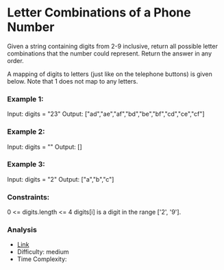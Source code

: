 # Letter Combinations of a Phone Number
Given a string containing digits from 2-9 inclusive, return all possible letter combinations that the number could represent. Return the answer in any order.

A mapping of digits to letters (just like on the telephone buttons) is given below. Note that 1 does not map to any letters.

### Example 1:
Input: digits = "23"
Output: ["ad","ae","af","bd","be","bf","cd","ce","cf"]

### Example 2:
Input: digits = ""
Output: []

### Example 3:
Input: digits = "2"
Output: ["a","b","c"]


### Constraints:
0 <= digits.length <= 4
digits[i] is a digit in the range ['2', '9'].

### Analysis
* [Link](https://leetcode.com/problems/letter-combinations-of-a-phone-number)
* Difficulty: medium
* Time Complexity: 
